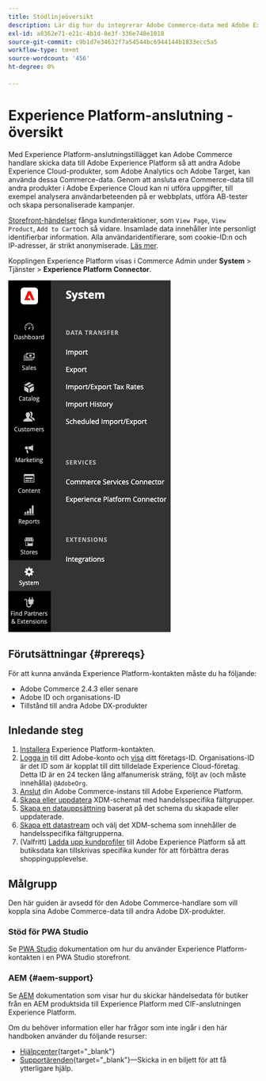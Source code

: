 ```yaml
---
title: Stödlinjeöversikt
description: Lär dig hur du integrerar Adobe Commerce-data med Adobe Experience Platform via Experience Platform-kontakten.
exl-id: a8362e71-e21c-4b1d-8e3f-336e748e1018
source-git-commit: c9b1d7e34632f7a54544bc6944144b1833ecc5a5
workflow-type: tm+mt
source-wordcount: '456'
ht-degree: 0%

---
```


# Experience Platform-anslutning - översikt

Med Experience Platform-anslutningstillägget kan Adobe Commerce handlare skicka data till Adobe Experience Platform så att andra Adobe Experience Cloud-produkter, som Adobe Analytics och Adobe Target, kan använda dessa Commerce-data. Genom att ansluta era Commerce-data till andra produkter i Adobe Experience Cloud kan ni utföra uppgifter, till exempel analysera användarbeteenden på er webbplats, utföra AB-tester och skapa personaliserade kampanjer.

[Storefront-händelser](events.md) fånga kundinteraktioner, som `View Page`, `View Product`, `Add to Cart`och så vidare. Insamlade data innehåller inte personligt identifierbar information. Alla användaridentifierare, som cookie-ID:n och IP-adresser, är strikt anonymiserade. [Läs mer](https://www.adobe.com/privacy/experience-cloud.html).

Kopplingen Experience Platform visas i Commerce Admin under **System** > Tjänster > **Experience Platform Connector**.

![Administratörsvy för tillägget Experience Platform](assets/epc-adminui.png)

## Förutsättningar {#prereqs}

För att kunna använda Experience Platform-kontakten måste du ha följande:

- Adobe Commerce 2.4.3 eller senare
- Adobe ID och organisations-ID
- Tillstånd till andra Adobe DX-produkter

## Inledande steg

1. [Installera](install.md) Experience Platform-kontakten.
1. [Logga in](https://helpx.adobe.com/manage-account/using/access-adobe-id-account.html) till ditt Adobe-konto och [visa](https://experienceleague.adobe.com/docs/core-services/interface/administration/organizations.html#concept_EA8AEE5B02CF46ACBDAD6A8508646255) ditt företags-ID. Organisations-ID är det ID som är kopplat till ditt tilldelade Experience Cloud-företag. Detta ID är en 24 tecken lång alfanumerisk sträng, följt av (och måste innehålla) `@AdobeOrg`.
1. [Anslut](connect-data.md) din Adobe Commerce-instans till Adobe Experience Platform.
1. [Skapa eller uppdatera](update-xdm.md) XDM-schemat med handelsspecifika fältgrupper.
1. [Skapa en datauppsättning](https://experienceleague.adobe.com/docs/platform-learn/implement-mobile-sdk/experience-cloud/platform.html#create-a-dataset) baserat på det schema du skapade eller uppdaterade.
1. [Skapa ett datastream](https://experienceleague.adobe.com/docs/experience-platform/edge/datastreams/overview.html) och välj det XDM-schema som innehåller de handelsspecifika fältgrupperna.
1. (Valfritt) [Ladda upp kundprofiler](profile.md) till Adobe Experience Platform så att butiksdata kan tillskrivas specifika kunder för att förbättra deras shoppingupplevelse.

## Målgrupp

Den här guiden är avsedd för den Adobe Commerce-handlare som vill koppla sina Adobe Commerce-data till andra Adobe DX-produkter.

### Stöd för PWA Studio

Se [PWA Studio](https://developer.adobe.com/commerce/pwa-studio/integrations/adobe-commerce/aep/) dokumentation om hur du använder Experience Platform-kontakten i en PWA Studio storefront.

### AEM {#aem-support}

Se [AEM](https://experienceleague.adobe.com/docs/experience-manager-cloud-service/content/content-and-commerce/integrations/aep.html) dokumentation som visar hur du skickar händelsedata för butiker från en AEM produktsida till Experience Platform med CIF-anslutningen Experience Platform.

Om du behöver information eller har frågor som inte ingår i den här handboken använder du följande resurser:

- [Hjälpcenter](https://experienceleague.adobe.com/docs/commerce-knowledge-base/kb/overview.html){target="_blank"}
- [Supportärenden](https://experienceleague.adobe.com/docs/commerce-knowledge-base/kb/help-center-guide/magento-help-center-user-guide.html#submit-ticket){target="_blank"}—Skicka in en biljett för att få ytterligare hjälp.
